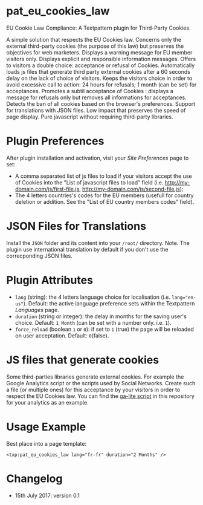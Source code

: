 # pat_eu_cookies_law
EU Cookie Law Compliance: A Textpattern plugin for Third-Party Cookies.

A simple solution that respects the EU Cookies law. Concerns only the external third-party cookies (the purpose of this law) but preserves the objectives for web marketers.
Displays a warning message for EU member visitors only. Displays explicit and responsible information messages.
Offers to visitors a double choice: acceptance or refusal of Cookies. Automatically loads js files that generate third party external cookies after a 60 seconds delay on the lack of choice of visitors. 
Keeps the visitors choice in order to avoid excessive call to action: 24 hours for refusals; 1 month (can be set) for acceptances.
Promotes a subtil acceptance of Cookies : displays a message for refusals only but removes all informations for acceptances.
Detects the ban of all cookies based on the browser's preferences.
Support for translations with JSON files.
Low impact that preserves the speed of page display. Pure javascript without requiring third-party libraries.

# Plugin Preferences

After plugin installation and activation, visit your _Site Preferences_ page to set:

* A comma separated list of js files to load if your visitors accept the use of Cookies into the "List of javascript files to load" field (i.e. http://my-domain.com/js/first-file.js, http://my-domain.com/js/second-file.js);
* The 4 letters countries's codes for the EU members (usefull for country deletion or addition. See the "List of EU country members codes" field).

# JSON Files for Translations

Install the `JSON` folder and its content into your `/root/` directory.
Note. The plugin use international translation by default if you don't use the correcponding JSON files.

# Plugin Attributes

* `lang` (string): the 4 letters language choice for localisation (i.e. `lang="en-us"`). Default: the active language preference sets within the Textpattern _Languages_ page.
* `duration` (string or integer): the delay in months for the saving user's choice. Default: `1 Month` (can be set with a number only. i.e. `1`).
* `force_reload` (boolean `1` or `0`): if set to `1` (true) the page will be reloaded on user acceptation. Default: `0`(false).

# JS files that generate cookies

Some third-parties libraries generate external cookies. For example the Google Analytics script or the scripts used by Social Networks. Create such a file (or multiple ones) for this acceptance by your visitors in order to respect the EU Cookies law.
You can find the [ga-lite script](https://github.com/cara-tm/pat_eu_cookies_law/blob/master/js/ga-lite.min.js) in this repository for your analytics as an example.

# Usage Example

Best place into a page template:

    <txp:pat_eu_cookies_law lang="fr-fr" duration="2 Months" />

# Changelog

* 15th July 2017: version 0.1


